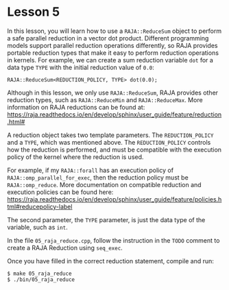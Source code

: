 # Lesson 5

In this lesson, you will learn how to use a `RAJA::ReduceSum` object to perform
a safe parallel reduction in a vector dot product.  Different programming models
support parallel reduction operations differently, so RAJA provides portable
reduction types that make it easy to perform reduction operations in kernels.
For example, we can create a sum reduction variable `dot` for a data type
`TYPE` with the initial reduction value of `0.0`: 

```
RAJA::ReduceSum<REDUCTION_POLICY, TYPE> dot(0.0);
```

Although in this lesson, we only use `RAJA::ReduceSum`, RAJA provides 
other reduction types, such as `RAJA::ReduceMin` and `RAJA::ReduceMax`.
More information on RAJA reductions can be found at:
https://raja.readthedocs.io/en/develop/sphinx/user_guide/feature/reduction.html#

A reduction object takes two template parameters. The `REDUCTION_POLICY` and a
`TYPE`, which was mentioned above. The `REDUCTION_POLICY` controls how the 
reduction is performed, and must be compatible with the execution policy of 
the kernel where the reduction is used.

For example, if my `RAJA::forall` has an execution policy of `RAJA::omp_parallel_for_exec`,
then the reduction policy must be `RAJA::omp_reduce`. More documentation on 
compatible reduction and execution policies can be found here:
https://raja.readthedocs.io/en/develop/sphinx/user_guide/feature/policies.html#reducepolicy-label

The second parameter, the `TYPE` parameter, is just the data type of the 
variable, such as `int`.

In the file `05_raja_reduce.cpp`, follow the instruction in the `TODO` comment to create
a RAJA Reduction using `seq_exec`. 


Once you have filled in the correct reduction statement, compile and run:

```
$ make 05_raja_reduce
$ ./bin/05_raja_reduce
```
